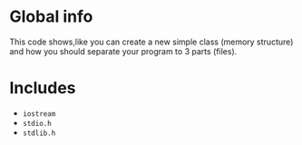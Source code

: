 # Global info
This code shows,like you can create a new simple class (memory structure) and how you should separate your program to 3 parts (files).


# Includes
* `iostream`
* `stdio.h`
* `stdlib.h`
